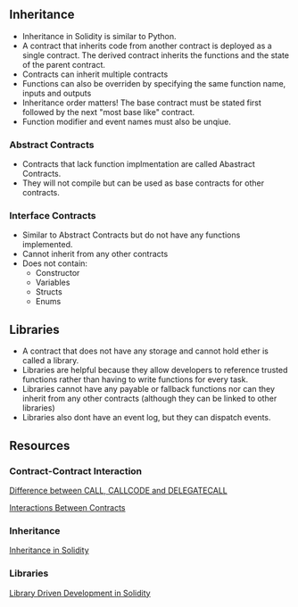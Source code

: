 ## Inheritance

- Inheritance in Solidity is similar to Python.
- A contract that inherits code from another contract is deployed as a single contract. The derived contract inherits the functions and the state of the parent contract.
- Contracts can inherit multiple contracts
- Functions can also be overriden by specifying the same function name, inputs and outputs
- Inheritance order matters! The base contract must be stated first followed by the next "most base like" contract.
- Function modifier and event names must also be unqiue.

### Abstract Contracts

- Contracts that lack function implmentation are called Abastract Contracts.
- They will not compile but can be used as base contracts for other contracts.

### Interface Contracts

- Similar to Abstract Contracts but do not have any functions implemented.
- Cannot inherit from any other contracts
- Does not contain:
  - Constructor
  - Variables
  - Structs
  - Enums

## Libraries

- A contract that does not have any storage and cannot hold ether is called a library.
- Libraries are helpful because they allow developers to reference trusted functions rather than having to write functions for every task.
- Libraries cannot have any payable or fallback functions nor can they inherit from any other contracts (although they can be linked to other libraries)
- Libraries also dont have an event log, but they can dispatch events.

## Resources

### Contract-Contract Interaction

[Difference between CALL, CALLCODE and DELEGATECALL](https://ethereum.stackexchange.com/questions/3667/difference-between-call-callcode-and-delegatecall)

[Interactions Between Contracts](https://dappsforbeginners.wordpress.com/tutorials/interactions-between-contracts/)

### Inheritance

[Inheritance in Solidity](https://ethereumdev.io/inheritance-in-solidity/)

### Libraries

[Library Driven Development in Solidity](https://blog.aragon.one/library-driven-development-in-solidity-2bebcaf88736)
